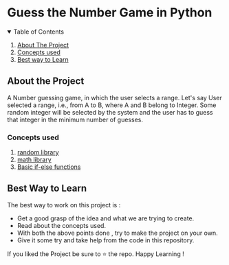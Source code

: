 # Guess the Number Game in Python

<details open="open">
  <summary>Table of Contents</summary>
  <ol>
    <li>
      <a href="#about-the-project">About The Project</a>
    <li>
      <a href="#concepts-used">Concepts used</a>
    </li>
    <li>
      <a href="#best-way-to-learn">Best way to Learn</a>
    </li>
  </ol>
</details>

## About the Project

A Number guessing game, in which the user selects a range. Let's say User selected a range, i.e., from A to B, where A and B belong to Integer. Some random integer will be selected by the system and the user has to guess that integer in the minimum number of guesses.

### Concepts used

1. [random library](https://docs.python.org/3/library/random.html)
2. [math library](https://docs.python.org/3/library/math.html)
3. [Basic if-else functions](https://www.geeksforgeeks.org/python-if-else)

## Best Way to Learn

The best way to work on this project is :

- Get a good grasp of the idea and what we are trying to create.
- Read about the concepts used.
- With both the above points done , try to make the project on your own.
- Give it some try and take help from the code in this repository.

If you liked the Project be sure to ⭐ the repo. Happy Learning !
